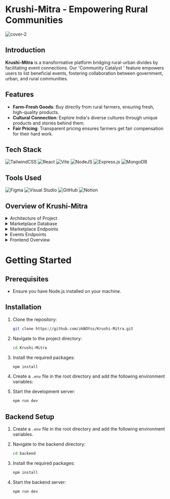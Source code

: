 # Krushi-Mitra - Empowering Rural Communities
![cover-2](https://github.com/zkBOYss/Krushi-Mitra/assets/108970936/9519a91c-c8bf-4bc8-968e-00a53ebaf596)


## Introduction

**Krushi-Mitra** is a transformative platform bridging rural-urban divides by facilitating event connections. Our 'Community Catalyst ' feature empowers users to list beneficial events, fostering collaboration between government, urban, and rural communities.

## Features

- **Farm-Fresh Goods**: Buy directly from rural farmers, ensuring fresh, high-quality products.
- **Cultural Connection**: Explore India's diverse cultures through unique products and stories behind them.
- **Fair Pricing**: Transparent pricing ensures farmers get fair compensation for their hard work.

## Tech Stack
![TailwindCSS](https://img.shields.io/badge/tailwindcss-%2338B2AC.svg?style=for-the-badge&logo=tailwind-css&logoColor=white) ![React](https://img.shields.io/badge/react-%2320232a.svg?style=for-the-badge&logo=react&logoColor=%2361DAFB) ![Vite](https://img.shields.io/badge/vite-%23646CFF.svg?style=for-the-badge&logo=vite&logoColor=white) ![NodeJS](https://img.shields.io/badge/node.js-6DA55F?style=for-the-badge&logo=node.js&logoColor=white) ![Express.js](https://img.shields.io/badge/express.js-%23404d59.svg?style=for-the-badge&logo=express&logoColor=%2361DAFB) ![MongoDB](https://img.shields.io/badge/MongoDB-%234ea94b.svg?style=for-the-badge&logo=mongodb&logoColor=white)

## Tools Used

![Figma](https://img.shields.io/badge/figma-%23F24E1E.svg?style=for-the-badge&logo=figma&logoColor=white) ![Visual Studio](https://img.shields.io/badge/Visual%20Studio-5C2D91.svg?style=for-the-badge&logo=visual-studio&logoColor=white) ![GitHub](https://img.shields.io/badge/github-%23121011.svg?style=for-the-badge&logo=github&logoColor=white) ![Notion](https://img.shields.io/badge/Notion-%23000000.svg?style=for-the-badge&logo=notion&logoColor=white)

## Overview of Krushi-Mitra
<details>
   <summary>Architecture of Project</summary>
![Untitled-2024-02-11-0520](https://github.com/zkBOYss/Krushi-Mitra/assets/108970936/445ae135-73e6-42d2-bca0-574cd7889962)

</details>
<details>
   <summary>Marketplace Database</summary>
![Untitled-2024-02-11-0520 (1)](https://github.com/zkBOYss/Krushi-Mitra/assets/108970936/06015f7b-9b5b-4459-91cf-250f48818757)

</details>
<details>
   <summary>Marketplace Endpoints</summary>
   ![Untitled-2024-02-11-0520 (2)](https://github.com/zkBOYss/Krushi-Mitra/assets/108970936/3b3fc71c-65c4-4a9b-9e0f-a0760ed1672f)

</details>
<details>
   <summary>Events Endpoints</summary>
   ![Untitled-2024-02-11-0520 (4)](https://github.com/zkBOYss/Krushi-Mitra/assets/108970936/fd85807f-0cff-4d5e-a2b7-76345b6cc153)

</details>
<details>
   <summary>Frontend Overview</summary>
   ![Uploading Untitled-2024-02-11-0520 (4).png…]()

</details>

# Getting Started

## Prerequisites

- Ensure you have Node.js installed on your machine.

## Installation

1. Clone the repository:

   ```bash
   git clone https://github.com/zkBOYss/Krushi-Mitra.git
   ```

2. Navigate to the project directory:

   ```bash
   cd Krushi-Mitra
   ```

3. Install the required packages:

   ```bash
   npm install
   ```

4. Create a `.env` file in the root directory and add the following environment variables:

5. Start the development server:

   ```bash
   npm run dev
   ```

## Backend Setup

1. Create a `.env` file in the root directory and add the following environment variables.

2. Navigate to the backend directory:

   ```bash
   cd backend
   ```

3. Install the required packages:

   ```bash
   npm install
   ```

4. Start the backend server:

   ```bash
   npm run dev
   ```
